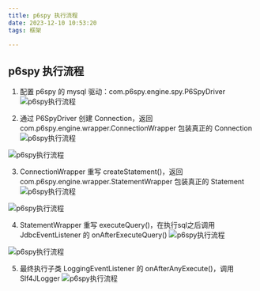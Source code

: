 ```yaml
---
title: p6spy 执行流程
date: 2023-12-10 10:53:20
tags: 框架

---
```

## p6spy 执行流程

1. 配置 p6spy 的 mysql 驱动：com.p6spy.engine.spy.P6SpyDriver
![p6spy执行流程](https://cdn.jsdelivr.net/gh/CheneyKwok/img-storage/blog/p6spy执行流程-1.png)

2. 通过 P6SpyDriver 创建 Connection，返回 com.p6spy.engine.wrapper.ConnectionWrapper 包装真正的 Connection 
![p6spy执行流程](https://cdn.jsdelivr.net/gh/CheneyKwok/img-storage/blog/p6spy执行流程-2.png)

![p6spy执行流程](https://cdn.jsdelivr.net/gh/CheneyKwok/img-storage/blog/p6spy执行流程-3.png)

3. ConnectionWrapper 重写 createStatement()，返回 com.p6spy.engine.wrapper.StatementWrapper 包装真正的 Statement
![p6spy执行流程](https://cdn.jsdelivr.net/gh/CheneyKwok/img-storage/blog/p6spy执行流程-4.png)

![p6spy执行流程](https://cdn.jsdelivr.net/gh/CheneyKwok/img-storage/blog/p6spy执行流程-5.png)

4. StatementWrapper 重写 executeQuery()，在执行sql之后调用 JdbcEventListener 的 onAfterExecuteQuery()
![p6spy执行流程](https://cdn.jsdelivr.net/gh/CheneyKwok/img-storage/blog/p6spy执行流程-6.png)

![p6spy执行流程](https://cdn.jsdelivr.net/gh/CheneyKwok/img-storage/blog/p6spy执行流程-7.png)

5. 最终执行子类 LoggingEventListener 的 onAfterAnyExecute()，调用 Slf4JLogger
![p6spy执行流程](https://cdn.jsdelivr.net/gh/CheneyKwok/img-storage/blog/p6spy执行流程-8.png)
<!--stackedit_data:
eyJoaXN0b3J5IjpbMTc2OTA1NzE0NSwxOTY3NzUzNTUzLC0xMT
Q3MDM4NTYzLC04MjY3NTkyNTUsLTU4OTgzMzkzOSwtMTI1MzE3
Mzg1OSwxODg3OTEzNTg2LDU5NzQ4MzQ2NF19
-->